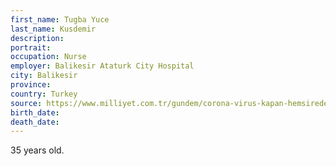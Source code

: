 ```yaml
---
first_name: Tugba Yuce
last_name: Kusdemir
description: 
portrait: 
occupation: Nurse
employer: Balikesir Ataturk City Hospital
city: Balikesir
province: 
country: Turkey
source: https://www.milliyet.com.tr/gundem/corona-virus-kapan-hemsireden-aci-haber-geldi-6200886
birth_date: 
death_date: 
---
```


35 years old.